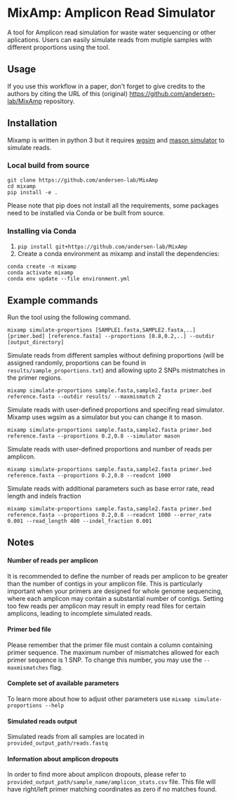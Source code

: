 # MixAmp: Amplicon Read Simulator


A tool for Amplicon read simulation for waste water sequencing or other aplications. Users can easily simulate reads from mutiple samples with different proportions using the tool.

## Usage
If you use this workflow in a paper, don't forget to give credits to the authors by citing the URL of this (original) <https://github.com/andersen-lab/MixAmp> repository.

## Installation
Mixamp is written in python 3 but it requires <a href="https://github.com/lh3/wgsim">wgsim</a> and 
<a href="https://github.com/seqan/seqan/blob/main/apps/mason2/README.mason_simulator">mason simulator</a>
to simulate reads.

### Local build from source
```
git clone https://github.com/andersen-lab/MixAmp
cd mixamp
pip install -e .
```
Please note that pip does not install all the requirements,
some packages need to be installed via Conda or be built from source.

### Installing via Conda
1. `pip install git+https://github.com/andersen-lab/MixAmp`
2. Create a conda environment as mixamp and install the dependencies:


```
conda create -n mixamp
conda activate mixamp
conda env update --file environment.yml
```


## Example commands

Run the tool using the following command.
 ```
mixamp simulate-proportions [SAMPLE1.fasta,SAMPLE2.fasta,..] [primer.bed] [reference.fasta] --proportions [0.8,0.2,..] --outdir [output_directory]
 ```

Simulate reads from different samples without defining proportions (will be assigned randomly, proportions can be found in `results/sample_proportions.txt`) and allowing upto 2 SNPs mistmatches in the primer regions.
 ```
mixamp simulate-proportions sample.fasta,sample2.fasta primer.bed reference.fasta --outdir results/ --maxmismatch 2
 ```
Simulate reads with user-defined proportions and specifing read simulator.
Mixamp uses wgsim as a simulator but you can change it to mason.
 ```
mixamp simulate-proportions sample.fasta,sample2.fasta primer.bed reference.fasta --proportions 0.2,0.8 --simulator mason
 ```
Simulate reads with user-defined proportions and number of reads per amplicon.
 ```
mixamp simulate-proportions sample.fasta,sample2.fasta primer.bed reference.fasta --proportions 0.2,0.8 --readcnt 1000
 ```

Simulate reads with additional parameters such as base error rate, read length and indels fraction
 ```
mixamp simulate-proportions sample.fasta,sample2.fasta primer.bed reference.fasta --proportions 0.2,0.8 --readcnt 1000 --error_rate 0.001 --read_length 400 --indel_fraction 0.001
 ```
## Notes
#### Number of reads per amplicon
It is recommended to define the number of reads per amplicon to be greater than the number of contigs in your amplicon file. This is particularly important when your primers are designed for whole genome sequencing, where each amplicon may contain a substantial number of contigs. Setting too few reads per amplicon may result in empty read files for certain amplicons, leading to incomplete simulated reads.
#### Primer bed file
Please remember that the primer file must contain a column containing primer sequence. The maximum number of mismatches allowed for each primer sequence is 1 SNP. To change this number, you may use the `--maxmismatches` flag.
#### Complete set of available parameters
To learn more about how to adjust other parameters use `mixamp simulate-proportions --help`
#### Simulated reads output
Simulated reads from all samples are located in `provided_output_path/reads.fastq`
#### Information about amplicon dropouts
In order to find more about amplicon dropouts, please refer to `provided_output_path/sample_name/amplicon_stats.csv` file. This file will have right/left primer matching coordinates as zero if no matches found.